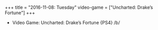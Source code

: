 +++
title = "2016-11-08: Tuesday"
video-game = ["Uncharted: Drake’s Fortune"]
+++


* Video Game: Uncharted: Drake’s Fortune {PS4} /b/